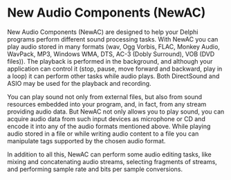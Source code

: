 New Audio Components (NewAC)
============================

New Audio Components (NewAC) are designed to help your Delphi programs perform different sound processing tasks. With NewAC you can play audio stored in many formats (wav, Ogg Vorbis, FLAC, Monkey Audio, WavPack, MP3, Windows WMA, DTS, AC-3 (Dobly Surround), VOB (DVD files)). The playback is performed in the background, and although your application can control it (stop, pause, move forward and backward, play in a loop) it can perform other tasks while audio plays. Both DirectSound and ASIO may be used for the playback and recording.

You can play sound not only from external files, but also from sound resources embedded into your program, and, in fact, from any stream providing audio data. But NewAC not only allows you to play sound, you can acquire audio data from such input devices as microphone or CD and encode it into any of the audio formats mentioned above. While playing audio stored in a file or while writing audio content to a file you can manipulate tags supported by the chosen audio format.

In addition to all this, NewAC can perform some audio editing tasks, like mixing and concatenating audio streams, selecting fragments of streams, and performing sample rate and bits per sample conversions.
